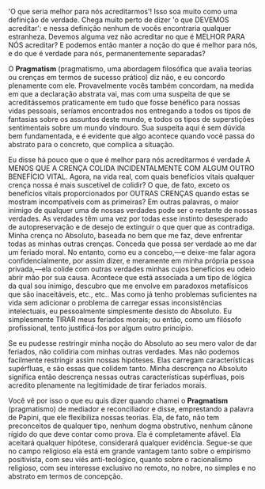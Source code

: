 'O que seria melhor para nós acreditarmos'! Isso soa muito como uma definição de verdade. Chega muito perto de dizer 'o que DEVEMOS acreditar': e nessa definição nenhum de vocês encontraria qualquer estranheza. Devemos alguma vez não acreditar no que é MELHOR PARA NÓS acreditar? E podemos então manter a noção do que é melhor para nós, e do que é verdade para nós, permanentemente separadas?

O **Pragmatism** (pragmatismo, uma abordagem filosófica que avalia teorias ou crenças em termos de sucesso prático) diz não, e eu concordo plenamente com ele. Provavelmente vocês também concordam, na medida em que a declaração abstrata vai, mas com uma suspeita de que se acreditássemos praticamente em tudo que fosse benéfico para nossas vidas pessoais, seríamos encontrados nos entregando a todos os tipos de fantasias sobre os assuntos deste mundo, e todos os tipos de superstições sentimentais sobre um mundo vindouro. Sua suspeita aqui é sem dúvida bem fundamentada, e é evidente que algo acontece quando você passa do abstrato para o concreto, que complica a situação.

Eu disse há pouco que o que é melhor para nós acreditarmos é verdade A MENOS QUE A CRENÇA COLIDA INCIDENTALMENTE COM ALGUM OUTRO BENEFÍCIO VITAL. Agora, na vida real, com quais benefícios vitais qualquer crença nossa é mais suscetível de colidir? O que, de fato, exceto os benefícios vitais proporcionados por OUTRAS CRENÇAS quando estas se mostram incompatíveis com as primeiras? Em outras palavras, o maior inimigo de qualquer uma de nossas verdades pode ser o restante de nossas verdades. As verdades têm uma vez por todas esse instinto desesperado de autopreservação e de desejo de extinguir o que quer que as contradiga. Minha crença no Absoluto, baseada no bem que me faz, deve enfrentar todas as minhas outras crenças. Conceda que possa ser verdade ao me dar um feriado moral. No entanto, como eu a concebo,—e deixe-me falar agora confidencialmente, por assim dizer, e meramente em minha própria pessoa privada,—ela colide com outras verdades minhas cujos benefícios eu odeio abrir mão por sua causa. Acontece que está associada a um tipo de lógica da qual sou inimigo, descubro que me envolve em paradoxos metafísicos que são inaceitáveis, etc., etc.. Mas como já tenho problemas suficientes na vida sem adicionar o problema de carregar essas inconsistências intelectuais, eu pessoalmente simplesmente desisto do Absoluto. Eu simplesmente TIRAR meus feriados morais; ou então, como um filósofo profissional, tento justificá-los por algum outro princípio.

Se eu pudesse restringir minha noção do Absoluto ao seu mero valor de dar feriados, não colidiria com minhas outras verdades. Mas não podemos facilmente restringir assim nossas hipóteses. Elas carregam características supérfluas, e são essas que colidem tanto. Minha descrença no Absoluto significa então descrença nessas outras características supérfluas, pois acredito plenamente na legitimidade de tirar feriados morais.

Você vê por isso o que eu quis dizer quando chamei o **Pragmatism** (pragmatismo) de mediador e reconciliador e disse, emprestando a palavra de Papini, que ele flexibiliza nossas teorias. Ela, de fato, não tem preconceitos de qualquer tipo, nenhum dogma obstrutivo, nenhum cânone rígido do que deve contar como prova. Ela é completamente afável. Ela aceitará qualquer hipótese, considerará qualquer evidência. Segue-se que no campo religioso ela está em grande vantagem tanto sobre o empirismo positivista, com seu viés anti-teológico, quanto sobre o racionalismo religioso, com seu interesse exclusivo no remoto, no nobre, no simples e no abstrato em termos de concepção.